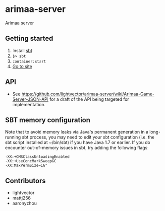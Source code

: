 # arimaa-server
Arimaa server

## Getting started

1. Install [sbt](http://www.scala-sbt.org/download.html)
2. `$> sbt`
3. `container:start`
4. [Go to site](http://localhost:8080)

## API

* See https://github.com/lightvector/arimaa-server/wiki/Arimaa-Game-Server-JSON-API for a draft of the API being targeted for implementation.

## SBT memory configuration

Note that to avoid memory leaks via Java's permanent generation in a long-running sbt process,
you may need to edit your sbt configuration (i.e. the sbt script installed at ~/bin/sbt) if
you have Java 1.7 or earlier. If you do encounter out-of-memory issues in sbt, try adding the
following flags:

    -XX:+CMSClassUnloadingEnabled
    -XX:+UseConcMarkSweepGC
    -XX:MaxPermSize=1G"

## Contributors

* lightvector
* mattj256
* aaronyzhou

